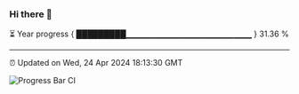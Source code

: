 ### Hi there 👋

⏳ Year progress { █████████▁▁▁▁▁▁▁▁▁▁▁▁▁▁▁▁▁▁▁▁▁ } 31.36 %

---

⏰ Updated on Wed, 24 Apr 2024 18:13:30 GMT

![Progress Bar CI](https://github.com/liununu/liununu/workflows/Progress%20Bar%20CI/badge.svg)
